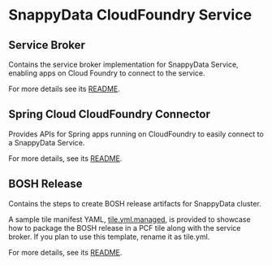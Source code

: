 
# SnappyData CloudFoundry Service

## Service Broker
Contains the service broker implementation for SnappyData Service, enabling apps on Cloud Foundry to connect to the service.

For more details see its [README](snappydata-service-broker/README.md).

## Spring Cloud CloudFoundry Connector
Provides APIs for Spring apps running on CloudFoundry to easily connect to a SnappyData Service.

For more details, see its [README](snappydata-connector/README.md).

## BOSH Release
Contains the steps to create BOSH release artifacts for SnappyData cluster.

A sample tile manifest YAML, [tile.yml.managed](snappydata-service-broker/tile.yml.managed), is provided to showcase how to package the BOSH release in a PCF tile along with the service broker. If you plan to use this template, rename it as tile.yml.

For more details, see its [README](snappy-managed-service/README.md).
